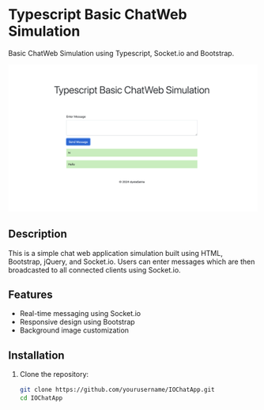 # Typescript Basic ChatWeb Simulation

Basic ChatWeb Simulation using Typescript, Socket.io and Bootstrap.

![Screenshot](https://github.com/dystaSatria/Typescript/blob/main/chatApp/ss.png)

## Description

This is a simple chat web application simulation built using HTML, Bootstrap, jQuery, and Socket.io. Users can enter messages which are then broadcasted to all connected clients using Socket.io.

## Features

- Real-time messaging using Socket.io
- Responsive design using Bootstrap
- Background image customization

## Installation

1. Clone the repository:

   ```bash
   git clone https://github.com/yourusername/IOChatApp.git
   cd IOChatApp
